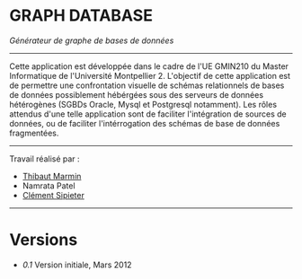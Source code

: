 GRAPH DATABASE
==============
*Générateur de graphe de bases de données*

---

Cette application est développée dans le cadre de l'UE GMIN210 du Master Informatique de l'Université Montpellier 2. L'objectif de cette application est de permettre une confrontation visuelle de schémas relationnels de bases de données possiblement hébérgées sous des serveurs de données hétérogènes (SGBDs Oracle, Mysql et Postgresql notamment). Les rôles attendus d'une telle application sont de faciliter l'intégration de sources de données, ou de faciliter l'intérrogation des schémas de base de données fragmentées.

---
Travail réalisé par :

- [Thibaut Marmin](http://thibautmarmin.fr)
- Namrata Patel
- [Clément Sipieter](http://clement-sipieter.fr)

---
Versions
========

- *0.1* Version initiale, Mars 2012
